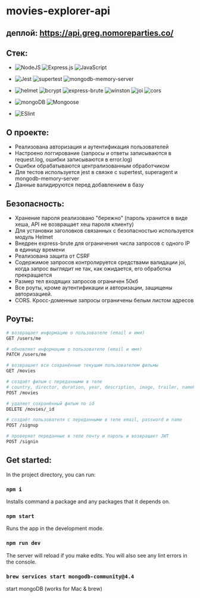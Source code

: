 # movies-explorer-api

## деплой: https://api.greg.nomoreparties.co/

## Стек:
- ![NodeJS](https://img.shields.io/badge/node.js-6DA55F?style=for-the-badge&logo=node.js&logoColor=white)
![Express.js](https://img.shields.io/badge/express.js-%23404d59.svg?style=for-the-badge&logo=express&logoColor=%2361DAFB)
![JavaScript](https://img.shields.io/badge/javascript-%23323330.svg?style=for-the-badge&logo=javascript&logoColor=%23F7DF1E)

- ![Jest](https://img.shields.io/badge/-jest-%23C21325?style=for-the-badge&logo=jest&logoColor=white)
![supertest](https://img.shields.io/badge/-supertest-000000?style=for-the-badge&logo=tistory&logoColor=058a5e)
![mongodb-memory-server](https://img.shields.io/badge/mongodb_memory_server-47A248?style=for-the-badge&logo=mongodb&logoColor=white)

- ![helmet](https://img.shields.io/badge/helmet-0F1689?style=for-the-badge&logo=helm&logoColor=058a5e)
![bcrypt](https://img.shields.io/badge/bcrypt-003A70?style=for-the-badge&logo=letsencrypt&logoColor=058a5e)
![express-brute](https://img.shields.io/badge/express_brute-7957D5?style=for-the-badge&logo=buefy&logoColor=058a5e)
![winston](https://img.shields.io/badge/winston-000000?style=for-the-badge&logo=wire&logoColor=058a5e)
![joi](https://img.shields.io/badge/joi-004027?style=for-the-badge&logo=jameson&logoColor=058a5e)
![cors](https://img.shields.io/badge/cors-003A70?style=for-the-badge&logo=cors&logoColor=058a5e)

- ![mongoDB](https://img.shields.io/badge/mongodb-47A248?style=for-the-badge&logo=mongodb&logoColor=white)
![Mongoose](https://img.shields.io/badge/mongoose-880000?style=for-the-badge&logo=mongoose&logoColor=white)

- ![ESlint](https://img.shields.io/badge/eslint-4B32C3.svg?style=for-the-badge&logo=eslint&logoColor=white)

## О проекте:
- Реализована авторизация и аутентификация пользователей
- Настроено логгирование (запросы и ответы записываются в request.log, ошибки записываются в error.log)
- Ошибки обрабатываются централизованным обработчиком
- Для тестов используется jest в связке с supertest, superagent и mongodb-memory-server
- Данные валидируются перед добавлением в базу

## Безопасность:
- Хранение пароля реализовано "бережно" (пароль хранится в виде хеша, API не возвращает хеш пароля клиенту)
- Для установки заголовков связанных с безопасностью используется модуль Helmet
- Внедрен express-brute для ограничения числа запросов с одного IP в единицу времени
- Реализована защита от CSRF
- Содержимое запросов контролируется средствами валидации joi, когда запрос выглядит не так, как ожидается, его обработка прекращается
- Размер тел входящих запросов ограничен 50кб
- Все роуты, кроме аутентификации и авторизации, защищены авторизацией.
- CORS. Кросс-доменные запросы ограничены белым листом адресов

## Роуты:

```bash
# возвращает информацию о пользователе (email и имя)
GET /users/me

# обновляет информацию о пользователе (email и имя)
PATCH /users/me

# возвращает все сохранённые текущим пользователем фильмы
GET /movies

# создаёт фильм с переданными в теле
# country, director, duration, year, description, image, trailer, nameRU, nameEN и thumbnail, movieId 
POST /movies

# удаляет сохранённый фильм по id
DELETE /movies/_id

# создаёт пользователя с переданными в теле email, password и name
POST /signup

# проверяет переданные в теле почту и пароль и возвращает JWT
POST /signin 
```

## Get started:

In the project directory, you can run:

### `npm i`

Installs command a package and any packages that it depends on.

### `npm start`

Runs the app in the development mode.

### `npm run dev`

The server will reload if you make edits.
You will also see any lint errors in the console.

### `brew services start mongodb-community@4.4` 

start mongoDB (works for Mac & brew)
